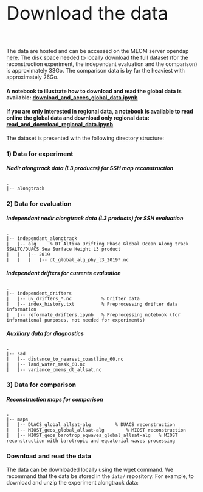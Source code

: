 
<br>  

<font size="7"> Download the data </font>

<br> 

<br>  

The data are hosted and can be accessed on the MEOM server opendap [here](https://ige-meom-opendap.univ-grenoble-alpes.fr/thredds/catalog/meomopendap/extract/ocean-data-challenges/dc_Map_global_OSE/catalog.html). The disk space needed to locally download the full dataset (for the reconstruction experiment, the independant evaluation and the comparison) is approximately 33Go. The comparison data is by far the heaviest with approximately 26Go. 

#### A notebook to illustrate how to download and read the global data is available: [download_and_acces_global_data.ipynb](https://github.com/ocean-data-challenges/2023a_SSH_mapping_OSE/blob/main/nb_download_data/download_and_acces_global_data.ipynb)


#### If you are only interested in regional data, a notebook is available to read online the global data and download only regional data: [read_and_download_regional_data.ipynb](https://github.com/ocean-data-challenges/2023a_SSH_mapping_OSE/blob/main/nb_download_data/read_and_download_regional_data.ipynb)

The dataset is presented with the following directory structure:

### 1) Data for experiment

##### Nadir alongtrack data (L3 products) for SSH map reconstruction

```
.
|-- alongtrack
``` 

### 2) Data for evaluation

##### Independant nadir alongtrack data (L3 products) for SSH evaluation

```
.
|-- independant_alongtrack
|   |-- alg		% DT Altika Drifting Phase Global Ocean Along track SSALTO/DUACS Sea Surface Height L3 product
|   |   |-- 2019
|   |   |   |-- dt_global_alg_phy_l3_2019*.nc
```

##### Independant drifters for currents evaluation

```
.
|-- independent_drifters
|   |-- uv_drifters_*.nc           % Drifter data
|   |-- index_history.txt          % Preprocessing drifter data information
|   |-- reformate_drifters.ipynb   % Preprocessing notebook (for informational purposes, not needed for experiments)
```

##### Auxiliary data for diagnostics

```
.
|-- sad
|   |-- distance_to_nearest_coastline_60.nc
|   |-- land_water_mask_60.nc
|   |-- variance_cmems_dt_allsat.nc

```

### 3) Data for comparison

##### Reconstruction maps for comparison

```
.
|-- maps
|   |-- DUACS_global_allsat-alg			% DUACS reconstruction			
|   |-- MIOST_geos_global_allsat-alg		% MIOST reconstruction
|   |-- MIOST_geos_barotrop_eqwaves_global_allsat-alg	% MIOST reconstruction with barotropic and equatorial waves processing
```


### Download and read the data

The data can be downloaded locally using the wget command. We recommand that the data be stored in the `data/` repository. 
For example, to download and unzip the experiment alongtrack data:

